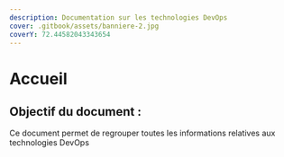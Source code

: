 ```yaml
---
description: Documentation sur les technologies DevOps
cover: .gitbook/assets/banniere-2.jpg
coverY: 72.44582043343654
---
```


# Accueil

## Objectif du document :

Ce document permet de regrouper toutes les informations relatives aux technologies DevOps
